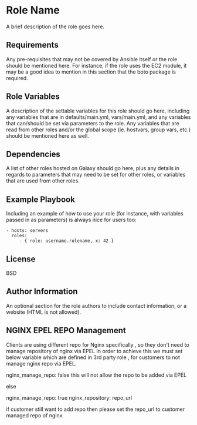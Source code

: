 Role Name
=========

A brief description of the role goes here.

Requirements
------------

Any pre-requisites that may not be covered by Ansible itself or the role should be mentioned here. For instance, if the role uses the EC2 module, it may be a good idea to mention in this section that the boto package is required.

Role Variables
--------------

A description of the settable variables for this role should go here, including any variables that are in defaults/main.yml, vars/main.yml, and any variables that can/should be set via parameters to the role. Any variables that are read from other roles and/or the global scope (ie. hostvars, group vars, etc.) should be mentioned here as well.

Dependencies
------------

A list of other roles hosted on Galaxy should go here, plus any details in regards to parameters that may need to be set for other roles, or variables that are used from other roles.

Example Playbook
----------------

Including an example of how to use your role (for instance, with variables passed in as parameters) is always nice for users too:

    - hosts: servers
      roles:
         - { role: username.rolename, x: 42 }

License
-------

BSD

Author Information
------------------

An optional section for the role authors to include contact information, or a website (HTML is not allowed).

NGINX EPEL REPO Management
------------------
Clients are using different repo for Nginx specifically , so they don't need to manage repository of nginx  via EPEL
In order to achieve this we must set below variable which are defined in 3rd party role , for customers to not manage nginx repo via EPEL.

nginx_manage_repo: false
this will not allow the repo to be added via EPEL

else

nginx_manage_repo: true
nginx_repository: repo_url

if customer still want to add repo then please set the repo_url to customer managed repo of nginx.
